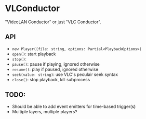 # VLConductor

"VideoLAN Conductor" or just "VLC Conductor".

## API

- `new Player((file: string, options: Partial<PlaybackOptions>)`
- `open()`: start playback
- `stop()`:
- `pause()`: pause if playing, ignored otherwise
- `resume()`: play if paused, ignored otherwise
- `seek(value: string)`: use VLC's peculair seek syntax
- `close()`: stop playback, kill subprocess

## TODO:

- Should be able to add event emitters for time-based trigger(s)
- Multiple layers, multiple players?
